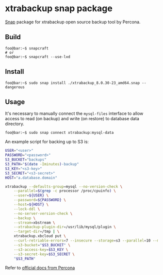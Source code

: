 # xtrabackup snap package

[Snap](https://snapcraft.io) package for xtrabackup open source backup tool by Percona.

## Build

```console
foo@bar:~$ snapcraft
# or
foo@bar:~$ snapcraft --use-lxd
```

## Install

```console
foo@bar:~$ sudo snap install ./xtrabackup_8.0.30-23_amd64.snap --dangerous
```

## Usage

It's necessary to manually connect the `mysql-files` interface to allow access to
read (on backup) and write (on restore) to database data directory.

```console
foo@bar:~$ sudo snap connect xtrabackup:mysql-data
```

An example script for backing up to S3 is:

```bash
USER="<user>"
PASSWORD="<password>"
S3_BUCKET="backups"
S3_PATH="$(date -Iminutes)-backup"
S3_KEY="<s3-key>"
S3_SECRET="<s3-secret>"
HOST="a.database.domain"

xtrabackup --defaults-group=mysql --no-version-check \
    --parallel=$(grep -c processor /proc/cpuinfo) \
    --user=${USER} \
    --password=${PASSWORD} \
    --host=${HOST} \
    --lock-ddl \
    --no-server-version-check \
    --backup \
    --stream=xbstream \
    --xtrabackup-plugin-dir=/usr/lib/mysql/plugin \
    --target-dir=/tmp | \
    xtrabackup.xbcloud put \
    --curl-retriable-errors=7 --insecure --storage=s3 --parallel=10 --md5 \
    --s3-bucket="$S3_BUCKET" \
    --s3-access-key=$S3_KEY \
    --s3-secret-key=$S3_SECRET \
    "$S3_PATH"
```


Refer to [official docs from Percona](https://www.percona.com/doc/percona-xtrabackup/2.1/manual.html)

